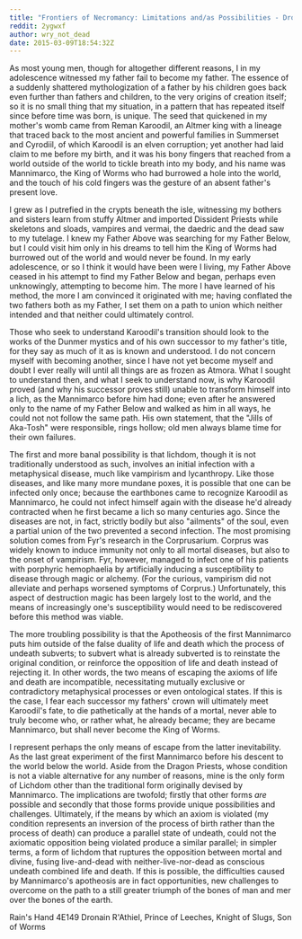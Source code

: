```yaml
---
title: "Frontiers of Necromancy: Limitations and/as Possibilities - Dronain R'Athiel, The Leech Prince"
reddit: 2ygwxf
author: wry_not_dead
date: 2015-03-09T18:54:32Z
---
```


As most young men, though for altogether different reasons, I in my adolescence witnessed my father fail to become my father. The essence of a suddenly shattered mythologization of a father by his children goes back even further than fathers and children, to the very origins of creation itself; so it is no small thing that my situation, in a pattern that has repeated itself since before time was born, is unique. The seed that quickened in my mother's womb came from Reman Karoodil, an Altmer king with a lineage that traced back to the most ancient and powerful families in Summerset and Cyrodiil, of which Karoodil is an elven corruption; yet another had laid claim to me before my birth, and it was his bony fingers that reached from a world outside of the world to tickle breath into my body, and his name was Mannimarco, the King of Worms who had burrowed a hole into the world, and the touch of his cold fingers was the gesture of an absent father's present love. 

I grew as I putrefied in the crypts beneath the isle, witnessing my bothers and sisters learn from stuffy Altmer and imported Dissident Priests while skeletons and sloads, vampires and vermai, the daedric and the dead saw to my tutelage. I knew my Father Above was searching for my Father Below, but I could visit him only in his dreams to tell him the King of Worms had burrowed out of the world and would never be found. In my early adolescence, or so I think it would have been were I living, my Father Above ceased in his attempt to find my Father Below and began, perhaps even unknowingly, attempting to become him. The more I have learned of his method, the more I am convinced it originated with me; having conflated the two fathers both as my Father, I set them on a path to union which neither intended and that neither could ultimately control.

Those who seek to understand Karoodil's transition should look to the works of the Dunmer mystics and of his own successor to my father's title, for they say as much of it as is known and understood. I do not concern myself with becoming another, since I have not yet become myself and doubt I ever really will until all things are as frozen as Atmora. What I sought to understand then, and what I seek to understand now, is why Karoodil proved (and why his successor proves still) unable to transform himself into a lich, as the Mannimarco before him had done; even after he answered only to the name of my Father Below and walked as him in all ways, he could not not follow the same path. His own statement, that the "Jills of Aka-Tosh" were responsible, rings hollow; old men always blame time for their own failures. 

The first and more banal possibility is that lichdom, though it is not traditionally understood as such, involves an initial infection with a metaphysical disease, much like vampirism and lycanthropy. Like those diseases, and like many more mundane poxes, it is possible that one can be infected only once; because the earthbones came to recognize Karoodil as Mannimarco, he could not infect himself again with the disease he'd already contracted when he first became a lich so many centuries ago. Since the diseases are not, in fact, strictly bodily but also "ailments" of the soul, even a partial union of the two prevented a second infection. The most promising solution comes from Fyr's research in the Corprusarium. Corprus was widely known to induce immunity not only to all mortal diseases, but also to the onset of vampirism. Fyr, however, managed to infect one of his patients with porphyric hemophaelia by artificially inducing a susceptibility to disease through magic or alchemy. (For the curious, vampirism did not alleviate and perhaps worsened symptoms of Corprus.) Unfortunately, this aspect of destruction magic has been largely lost to the world, and the means of increasingly one's susceptibility would need to be rediscovered before this method was viable.

The more troubling possibility is that the Apotheosis of the first Mannimarco puts him outside of the false duality of life and death which the process of undeath subverts; to subvert what is already subverted is to reinstate the original condition, or reinforce the opposition of life and death instead of rejecting it. In other words, the two means of escaping the axioms of life and death are incompatible, necessitating mutually exclusive or contradictory metaphysical processes or even ontological states. If this is the case, I fear each successor my fathers' crown will ultimately meet Karoodil's fate, to die pathetically at the hands of a mortal, never able to truly become who, or rather what, he already became; they are became Mannimarco, but shall never become the King of Worms. 

I represent perhaps the only means of escape from the latter inevitability. As the last great experiment of the first Mannimarco before his descent to the world below the world. Aside from the Dragon Priests, whose condition is not a viable alternative for any number of reasons, mine is the only form of Lichdom other than the traditional form originally devised by Mannimarco. The implications are twofold; firstly that other forms *are* possible and secondly that those forms provide unique possibilities and challenges. Ultimately, if the means by which an axiom is violated (my condition represents an inversion of the process of birth rather than the process of death) can produce a parallel state of undeath, could not the axiomatic opposition being violated produce a similar parallel; in simpler terms, a form of lichdom that ruptures the opposition between mortal and divine, fusing live-and-dead with neither-live-nor-dead as conscious undeath combined life and death. If this is possible, the difficulties caused by Mannimarco's apotheosis are in fact opportunities, new challenges to overcome on the path to a still greater triumph of the bones of man and mer over the bones of the earth. 

Rain's Hand 4E149 
Dronain R'Athiel, Prince of Leeches, Knight of Slugs, Son of Worms 
